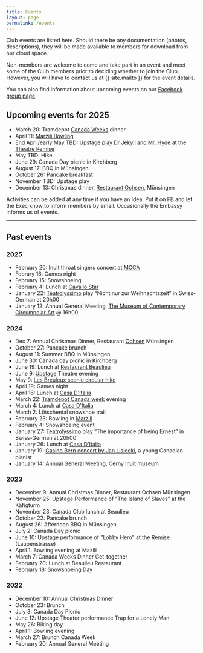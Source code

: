 ```yaml
---
title: Events
layout: page
permalink: /events
---
```


Club events are listed here. 
Should there be any documentation (photos, descriptions), they will be made available to members for download from our cloud space.

Non-members are welcome to come and take part in an event and meet some of the Club members prior to deciding whether to join the Club. 
However, you will have to contact us at {{ site.mailto }} for the event details.

You can also find information about upcoming events on our [Facebook group page](https://www.facebook.com/groups/canadaclubberne/).

## Upcoming events for 2025

- March 20: Tramdepot [Canada Weeks](https://altestramdepot.ch/de/Info/Restaurant/Kanada_Wochen) dinner
- April 11: [Marzili Bowling](https://www.bowling-marzili.ch/bm-english)
- End April/early May TBD: Upstage play [Dr Jekyll and Mr. Hyde](https://upstage.ch/2024/10/28/spring-production-details/) at the [Theatre Remise](https://www.theaterremisebern.ch/index.php)
- May TBD: Hike
- June 29: Canada Day picnic in Kirchberg
- August 17: BBQ in Münsingen
- October 26: Pancake breakfast
- November TBD: Upstage play
- December 13: Christmas dinner, [Restaurant Ochsen](https://www.ochsen-muensingen.ch), Münsingen

Activities can be added at any time if you have an idea. 
Put it on FB and let the Exec know to inform members by email.
Occasionally the Embassy informs us of events.

---
## Past events

### 2025

- February 20: Inuit throat singers concert at [MCCA](https://mcca.ch/en/https/-/www-mcca-ch/upcoming/index.php/)
- Febrary 16: Games night
- February 15: Snowshoeing
- February 4: Lunch at [Cavallo Star](https://www.cavallostar.ch)
- January 22: [Teatrolyssimo](https://www.teatrolyssimo.ch) play “Nicht nur zur Weihnachtszeit” in Swiss-German at 20h00
- January 12: Annual General Meeting, [The Museum of Contemporary Circumpolar Art](https://mcca.ch) @ 16h00

### 2024

- Dec 7: Annual Christmas Dinner, Restaurant [Ochsen](https://www.ochsen-muensingen.ch) Münsingen
- October 27: Pancake brunch
- August 11: Summer BBQ in Münsingen
- June 30: Canada day picnic in Kirchberg
- June 19: Lunch at [Restaurant Beaulieu](https://www.restaurantbeaulieu.ch)
- June 9: [Upstage](https://upstage.ch) Theatre evening
- May 9: [Les Breuleux scenic circular hike](https://www.wanderungen.ch/de/touren/wanderungen/jura/Les%20Breuleux-Le%20Peuchapatte-Beau%20S%C3%A9jour.html?tour=2170)
- April 19: Games night
- April 16: Lunch at [Casa D'Italia](https://www.casaitalia.ch)
- March 22: [Tramdepot Canada week](https://altestramdepot.ch/de/Info/Restaurant/Kanada_Wochen) evening
- March 4: Lunch at [Casa D'Italia](https://www.casaitalia.ch)
- March 2: Lötschental snowshoe trail
- February 23: Bowling in [Marzili](https://www.bowling-marzili.ch)
- February 4: Snowshoeing event
- January 27: [Teatrolyssimo](https://www.teatrolyssimo.ch) play “The importance of being Ernest” in Swiss-German at 20h00
- January 26: Lunch at [Casa D'Italia](https://www.casaitalia.ch)
- January 19: [Casino Bern concert by Jan Lisiecki](https://www.casinobern.ch/programm/jan-lisiecki-2/), a young Canadian pianist
- January 14: Annual General Meeting, Cerny Inuit museum

### 2023

- December 9: Annual Christmas Dinner, Restaurant Ochsen Münsingen
- November 25: Upstage Performance of “The Island of Slaves” at the Käfigturm
- November 23: Canada Club lunch at Beaulieu
- October 22: Pancake brunch
- August 26: Afternoon BBQ in Münsingen
- July 2: Canada Day picnic
- June 10: Upstage performance of "Lobby Hero" at the Remise (Laupenstrasse)
- April 1: Bowling evening at Mazili
- March 7: Canada Weeks Dinner Get-together
- February 20: Lunch at Beaulieu Restaurant
- February 18: Snowshoeing Day

### 2022

- December 10: Annual Christmas Dinner
- October 23: Brunch
- July 3: Canada Day Picnic
- June 12: Upstage Theater performance Trap for a Lonely Man
- May 26: Biking day
- April 1: Bowling evening
- March 27: Brunch Canada Week
- February 20: Annual General Meeting
